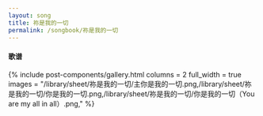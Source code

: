 ```yaml
---
layout: song
title: 祢是我的一切
permalink: /songbook/祢是我的一切
---
```


#### 歌谱

{% include post-components/gallery.html
    columns = 2
    full_width = true
    images = "/library/sheet/祢是我的一切/主你是我的一切.png,/library/sheet/祢是我的一切/你是我的一切.png,/library/sheet/祢是我的一切/你是我的一切（You are my all in all）.png,"
%}
